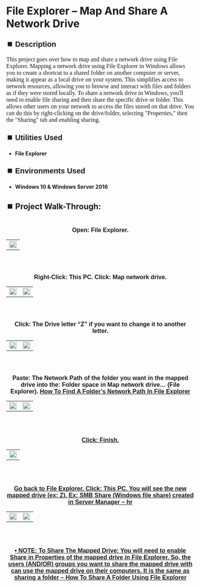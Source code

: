 <h1>File Explorer – Map And Share A Network Drive</h1>


<h2 style="font-family: Arial, sans-serif; font-size: 20px; font-weight: bold; margin-top: 24px; margin-bottom: 12px;">
⏹️ Description</h2>

<p style="font-family: Georgia, serif; font-size: 16px; margin-top: 12px; margin-bottom: 12px;">
This project goes over how to map and share a network drive using File Explorer. Mapping a network drive using File Explorer in Windows allows you to create a shortcut to a shared folder on another computer or server, making it appear as a local drive on your system. This simplifies access to network resources, allowing you to browse and interact with files and folders as if they were stored locally.  To share a network drive in Windows, you'll need to enable file sharing and then share the specific drive or folder. This allows other users on your network to access the files stored on that drive. You can do this by right-clicking on the drive/folder, selecting "Properties," then the "Sharing" tab and enabling sharing. 
</b>



<h2 style="font-family: Arial, sans-serif; font-size: 20px; font-weight: bold; margin-top: 24px; margin-bottom: 12px;">
⏹️ Utilities Used</h2>
  
<p style="font-family: Georgia, serif; font-size: 16px; margin-top: 12px; margin-bottom: 12px;">
 
 - <b>File Explorer</b>



<h2 style="font-family: Arial, sans-serif; font-size: 20px; font-weight: bold; margin-top: 24px; margin-bottom: 12px;"> 
⏹️ Environments Used </h2>

<p style="font-family: Georgia, serif; font-size: 16px; margin-top: 12px; margin-bottom: 12px;">
 
- <b>Windows 10 & Windows Server 2016</b>



<h2 style="font-family: Arial, sans-serif; font-size: 20px; font-weight: bold; margin-top: 24px; margin-bottom: 12px;"> 
<h2>
⏹️ Project Walk-Through:</h2>
 <br/>

<div style="text-align:center;">
  <span style="font-family: Arial, sans-serif; font-size: 16px;"><b>Open: File Explorer.</b></span>  
<br/>

<table>
  <tr>
    <td><img src="https://imgur.com/zy3Tjke.png" height="50%" width="100%" /></td>
  </tr>
</table>

<br /><br />


<div style="text-align:center;">
  <span style="font-family: Arial, sans-serif; font-size: 16px;"><b>Right-Click: This PC.  Click: Map network drive.</b></span>  
<br/>

<table>
  <tr>
    <td><img src="https://imgur.com/FZA45h2.png" height="50%" width="100%" /></td>
    <td><img src="https://imgur.com/lFZa9pg.png" height="50%" width="100%" /></td>
  </tr>
</table>

<br /><br />


<div style="text-align:center;">
  <span style="font-family: Arial, sans-serif; font-size: 16px;"><b>Click: The Drive letter “Z” if you want to change it to another letter.</b></span>  
<br/>

<table>
  <tr>
    <td><img src="https://imgur.com/eRdwyoC.png" height="50%" width="100%" /></td>
    <td><img src="https://imgur.com/nK4fpEI.png" height="50%" width="100%" /></td>
  </tr>
</table>

<br /><br />


<div style="text-align:center;">
  <span style="font-family: Arial, sans-serif; font-size: 16px;"><b>Paste: The Network Path of the folder you want in the mapped drive into the: Folder space in Map network drive… (File Explorer).  <a href="https://github.com/RashadHagen/File-Explorer-Share-A-Folder-Using-A-File-Explorer-Network-Path" style="font-family: Arial, sans-serif; font-size: 16px; font-weight: bold;">How To Find A Folder’s Network Path In File Explorer</b></span>  
<br/>

<table>
  <tr>
    <td><img src="https://imgur.com/DuUxHGR.png" height="100%" width="100%" /></td>
    <td><img src="https://imgur.com/pZdBPpt.png" height="100%" width="100%" /></td>
  </tr>
</table>

<br /><br />


<div style="text-align:center;">
  <span style="font-family: Arial, sans-serif; font-size: 16px;"><b>Click: Finish.</b></span>  
<br/>

<table>
  <tr>
    <td><img src="https://imgur.com/8NQwwlo.png" height="50%" width="100%" /></td>
  </tr>
</table>

<br /><br />


<div style="text-align:center;">
  <span style="font-family: Arial, sans-serif; font-size: 16px;"><b>Go back to File Explorer.  Click: This PC.  You will see the new mapped drive (ex: Z).  Ex: SMB Share (Windows file share) created in Server Manager – hr</b></span>  
<br/>

<table>
  <tr>
    <td><img src="https://imgur.com/hQh0dD5.png" height="50%" width="100%" /></td>
    <td><img src="https://imgur.com/RGcUNTo.png" height="50%" width="100%" /></td>
  </tr>
</table>

<br /><br />


<div style="text-align:center;">
  <span style="font-family: Arial, sans-serif; font-size: 16px;"><b>•	NOTE: To Share The Mapped Drive: You will need to enable Share in Properties of the mapped drive in File Explorer.  So, the users  (AND/OR)  groups you want to share the mapped drive with can use the mapped drive on their computers.  It is the same as sharing a folder –    <a href="https://github.com/RashadHagen/File-Explorer-Share-A-Folder-Using-A-File-Explorer-Network-Path" style="font-family: Arial, sans-serif; font-size: 16px; font-weight: bold;">How To Share A Folder Using File Explorer</b></span>  
<br/><br/><br/><br/>
